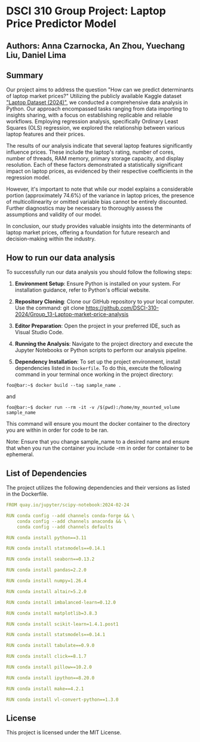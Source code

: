 # DSCI 310 Group Project: Laptop Price Predictor Model

## Authors: Anna Czarnocka, An Zhou, Yuechang Liu, Daniel Lima

## Summary
Our project aims to address the question "How can we predict determinants of laptop market prices?" Utilizing the publicly available Kaggle dataset ["Laptop Dataset (2024)"](https://www.kaggle.com/datasets/aniket1505/laptop-dataset-2023), we conducted a comprehensive data analysis in Python. Our approach encompassed tasks ranging from data importing to insights sharing, with a focus on establishing replicable and reliable workflows. Employing regression analysis, specifically Ordinary Least Squares (OLS) regression, we explored the relationship between various laptop features and their prices.

The results of our analysis indicate that several laptop features significantly influence prices. These include the laptop's rating, number of cores, number of threads, RAM memory, primary storage capacity, and display resolution. Each of these factors demonstrated a statistically significant impact on laptop prices, as evidenced by their respective coefficients in the regression model.

However, it's important to note that while our model explains a considerable portion (approximately 74.6%) of the variance in laptop prices, the presence of multicollinearity or omitted variable bias cannot be entirely discounted. Further diagnostics may be necessary to thoroughly assess the assumptions and validity of our model.

In conclusion, our study provides valuable insights into the determinants of laptop market prices, offering a foundation for future research and decision-making within the industry.

## How to run our data analysis
To successfully run our data analysis you should follow the following steps:
1. **Environment Setup**: Ensure Python is installed on your system. For installation guidance, refer to Python's official website.
3. **Repository Cloning**: Clone our GitHub repository to your local computer. Use the command: git clone https://github.com/DSCI-310-2024/Group_13-Laptop-market-price-analysis
4. **Editor Preparation**: Open the project in your preferred IDE, such as Visual Studio Code.

6. **Running the Analysis**: Navigate to the project directory and execute the Jupyter Notebooks or Python scripts to perform our analysis pipeline.

5. **Dependency Installation**: To set up the project environment, install dependencies listed in `Dockerfile`. To do this, execute the following command in your terminal once working in the project directory: 

```console
foo@bar:~$ docker build --tag sample_name .
```
and

```console
foo@bar:~$ docker run --rm -it -v /$(pwd):/home/my_mounted_volume sample_name
```
This command will ensure you mount the docker container to the directory you are within in order for code to be ran.

Note: Ensure that you change sample_name to a desired name and ensure that when you run the container you include -rm in order for container to be ephemeral. 

## List of Dependencies

The project utilizes the following dependencies and their versions as listed in the Dockerfile.

```yaml
FROM quay.io/jupyter/scipy-notebook:2024-02-24

RUN conda config --add channels conda-forge && \
    conda config --add channels anaconda && \
    conda config --add channels defaults

RUN conda install python==3.11

RUN conda install statsmodels==0.14.1

RUN conda install seaborn==0.13.2

RUN conda install pandas=2.2.0

RUN conda install numpy=1.26.4

RUN conda install altair=5.2.0

RUN conda install imbalanced-learn=0.12.0

RUN conda install matplotlib=3.8.3

RUN conda install scikit-learn=1.4.1.post1

RUN conda install statsmodels==0.14.1

RUN conda install tabulate==0.9.0

RUN conda install click==8.1.7

RUN conda install pillow==10.2.0

RUN conda install ipython==8.20.0

RUN conda install make==4.2.1

RUN conda install vl-convert-python==1.3.0

```

## License
This project is licensed under the MIT License.

